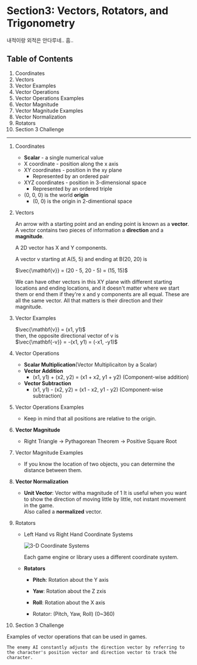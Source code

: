 # Section3: Vectors, Rotators, and Trigonometry

내적이랑 외적은 안다루네.. 흠..

## Table of Contents

1. Coordinates
2. Vectors 
3. Vector Examples
4. Vector Operations
5. Vector Operations Examples
6. Vector Magnitude
7. Vector Magnitude Examples
8. Vector Normalization
9. Rotators
10. Section 3 Challenge

---

1. Coordinates

    * **Scalar** - a single numerical value
    * X coordinate - position along the x axis
    * XY coordinates - position in the xy plane
        * Represented by an ordered pair
    * XYZ coordinates - position in 3-dimensional space
        * Represented by an ordered triple
    * (0, 0, 0) is the world **origin**
        * (0, 0) is the origin in 2-dimentional space

2. Vectors

    An arrow with a starting point and an ending point is known as a **vector**.  
    A vector contains two pieces of information a **direction** and a **magnitude**.

    A 2D vector has X and Y components.

    A vector v starting at A(5, 5) and ending at B(20, 20) is

    $\vec{\mathbf{v}} = (20 - 5, 20 - 5) = (15, 15)$

    We can have other vectors in this XY plane with different starting locations and ending locations,
    and it doesn't matter where we start them or end them if they're x and y components are all equal.
    These are all the same vector.
    All that matters is their direction and their magnitude.

    
3. Vector Examples

    $\vec{\mathbf{v}} = (x1, y1)$  
    then, the opposite directional vector of v is  
    $\vec{\mathbf{-v}} = -(x1, y1) = (-x1, -y1)$


4. Vector Operations

    * **Scalar Multiplication**(Vector Multiplicaiton by a Scalar)
    * **Vector Addition**
        * (x1, y1) + (x2, y2) = (x1 + x2, y1 + y2) (Component-wise addition)
    * **Vector Subtraction**
        * (x1, y1) - (x2, y2) = (x1 - x2, y1 - y2) (Component-wise subtraction)

5. Vector Operations Examples

    * Keep in mind that all positions are relative to the origin.

6. **Vector Magnitude**

    * Right Triangle -> Pythagorean Theorem -> Positive Square Root

7. Vector Magnitude Examples

    * If you know the location of two objects, you can determine the distance between them.


8. **Vector Normalization**

    * **Unit Vector**: Vector witha magnitude of 1
        It is useful when you want to show the direction of moving little by little, not instant movement in the game.  
        Also called a **normalized** vector.

9. Rotators

    * Left Hand vs Right Hand Coordinate Systems

        ![3-D Coordinate Systems](https://learn.microsoft.com/en-us/previous-versions/windows/desktop/images/bb324490.leftrght(en-us,vs.85).gif)

        Each game engine or library uses a different coordinate system.

    * **Rotators**

        * **Pitch**: Rotation about the Y axis
        * **Yaw**: Rotation about the Z zxis
        * **Roll**: Rotation about the X axis

        * Rotator: (Pitch, Yaw, Roll) (0~360)

10. Section 3 Challenge

Examples of vector operations that can be used in games.

    The enemy AI constantly adjusts the direction vector by referring to the character's position vector and direction vector to track the character.
